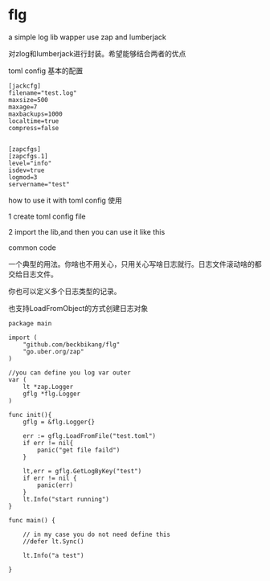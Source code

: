 # flg
a simple log lib wapper use zap and lumberjack

对zlog和lumberjack进行封装。希望能够结合两者的优点

toml config 基本的配置
```
[jackcfg]
filename="test.log"
maxsize=500
maxage=7
maxbackups=1000
localtime=true
compress=false


[zapcfgs]
[zapcfgs.1]
level="info"
isdev=true
logmod=3
servername="test"
```

how to use it with toml config  使用

1 create toml config file

2 import the lib,and then you can use it like this


common code 

一个典型的用法。你啥也不用关心，只用关心写啥日志就行。日志文件滚动啥的都交给日志文件。

你也可以定义多个日志类型的记录。

也支持LoadFromObject的方式创建日志对象


```
package main

import (
	"github.com/beckbikang/flg"
	"go.uber.org/zap"
)

//you can define you log var outer
var (
	lt *zap.Logger
	gflg *flg.Logger
)

func init(){
	gflg = &flg.Logger{}

	err := gflg.LoadFromFile("test.toml")
	if err != nil{
		panic("get file faild")
	}

	lt,err = gflg.GetLogByKey("test")
	if err != nil {
		panic(err)
	}
	lt.Info("start running")
}

func main() {

	// in my case you do not need define this
	//defer lt.Sync()

	lt.Info("a test")

}

```


